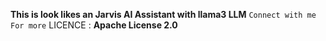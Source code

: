 **This is look likes an Jarvis  AI Assistant  with llama3 LLM**
```Connect with me For more```
LICENCE : **Apache License 2.0**
